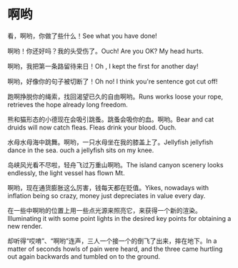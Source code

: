# 啊哟

<p><span class="chinese">看，啊哟，你做了些什么！</span><span class="english">See what you have done!</span></p>

<p><span class="chinese">啊哟！你还好吗？我的头受伤了。</span><span class="english">Ouch! Are you OK? My head hurts.</span></p>

<p><span class="chinese">啊哟，我把第一条路留待来日！</span><span class="english">Oh , I kept the first for another day!</span></p>

<p><span class="chinese">啊哟，好像你的句子被切断了！</span><span class="english">Oh no! I think you're sentence got cut off!</span></p>

<p><span class="chinese">跑啊挣脱你的绳索，找回渴望已久的自由啊哟。</span><span class="english">Runs works loose your rope, retrieves the hope already long freedom.</span></p>

<p><span class="chinese">熊和猫形态的小德现在会吸引跳蚤。跳蚤会吸你的血。啊哟。</span><span class="english">Bear and cat druids will now catch fleas. Fleas drink your blood. Ouch.</span></p>

<p><span class="chinese">水母水母海中跳舞。啊哟，一只水母坐在我的膝盖上了。</span><span class="english">Jellyfish jellyfish dance in the sea. ouch a jellyfish sits on my knee.</span></p>

<p><span class="chinese">岛峡风光看不尽啦，轻舟飞过万重山啊哟。</span><span class="english">The island canyon scenery looks endlessly, the light vessel has flown Mt.</span></p>

<p><span class="chinese">啊哟，现在通货膨胀这么厉害，钱每天都在贬值。</span><span class="english">Yikes, nowadays with inflation being so crazy, money just depreciates in value every day.</span></p>

<p><span class="chinese">在一些中啊哟的位置上用一些点光源来照亮它，来获得一个新的渲染。</span><span class="english">Illuminating it with some point lights in the desired key points for obtaining a new render.</span></p>

<p><span class="chinese">却听得“哎唷”、“啊哟”连声，三人一个接一个的倒飞了出来，摔在地下。</span><span class="english">In a matter of seconds howls of pain were heard, and the three came hurtling out again backwards and tumbled on to the ground.</span></p>

